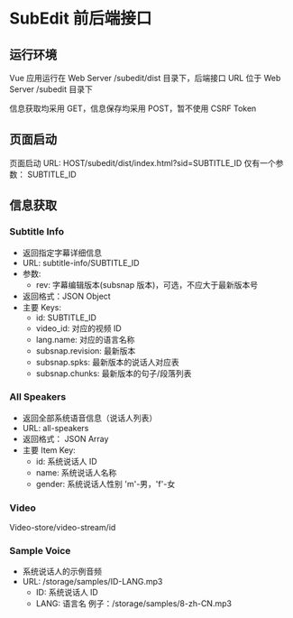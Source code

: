# SubEdit 前后端接口

## 运行环境

Vue 应用运行在 Web Server /subedit/dist 目录下，后端接口 URL 位于 Web Server /subedit 目录下

信息获取均采用 GET，信息保存均采用 POST，暂不使用 CSRF Token

## 页面启动

页面启动 URL: HOST/subedit/dist/index.html?sid=SUBTITLE_ID
仅有一个参数： SUBTITLE_ID

## 信息获取

### Subtitle Info

- 返回指定字幕详细信息
- URL: subtitle-info/SUBTITLE_ID
- 参数:
  - rev: 字幕编辑版本(subsnap 版本)，可选，不应大于最新版本号
- 返回格式：JSON Object
- 主要 Keys:
  - id: SUBTITLE_ID
  - video_id: 对应的视频 ID
  - lang.name: 对应的语言名称
  - subsnap.revision: 最新版本
  - subsnap.spks: 最新版本的说话人对应表
  - subsnap.chunks: 最新版本的句子/段落列表

### All Speakers

- 返回全部系统语音信息（说话人列表）
- URL: all-speakers
- 返回格式： JSON Array
- 主要 Item Key:
  - id: 系统说话人 ID
  - name: 系统说话人名称
  - gender: 系统说话人性别 'm'-男，'f'-女

### Video

Video-store/video-stream/id

### Sample Voice

- 系统说话人的示例音频
- URL: /storage/samples/ID-LANG.mp3
  - ID: 系统说话人 ID
  - LANG: 语言名
    例子：/storage/samples/8-zh-CN.mp3

